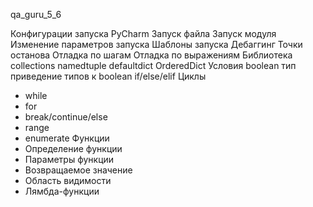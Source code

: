 qa_guru_5_6

Конфигурации запуска PyCharm
Запуск файла
Запуск модуля
Изменение параметров запуска
Шаблоны запуска
Дебаггинг
Точки останова
Отладка по шагам
Отладка по выражениям
Библиотека collections
namedtuple
defaultdict
OrderedDict
Условия
boolean тип
приведение типов к boolean
if/else/elif
Циклы
- while
- for
- break/continue/else
- range
- enumerate
Функции
- Определение функции
- Параметры функции
- Возвращаемое значение
- Область видимости
- Лямбда-функции